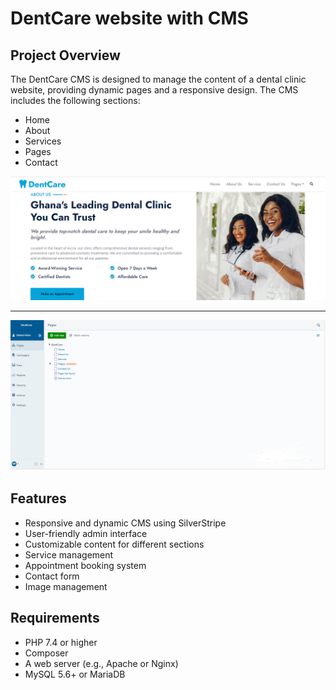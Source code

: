 # DentCare website with CMS

## Project Overview

The DentCare CMS is designed to manage the content of a dental clinic website, providing dynamic pages and a responsive design. The CMS includes the following sections:

- Home
- About
- Services
- Pages
- Contact

![Homepage About Us](previews/homepage-about-us.png)

-------
![Admin Dashboard CMS](previews/Admin-dashboard-CMS.png)

## Features

- Responsive and dynamic CMS using SilverStripe
- User-friendly admin interface
- Customizable content for different sections
- Service management
- Appointment booking system
- Contact form
- Image management

## Requirements

- PHP 7.4 or higher
- Composer
- A web server (e.g., Apache or Nginx)
- MySQL 5.6+ or MariaDB
